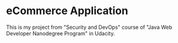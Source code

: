 # eCommerce Application

This is my project from "Security and DevOps" course of "Java Web Developer Nanodegree Program"
 in Udacity.

